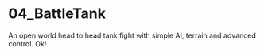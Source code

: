 # 04_BattleTank
An open world head to head tank fight with simple AI, terrain and advanced control.
Ok!

